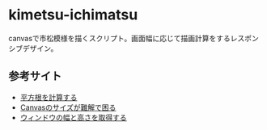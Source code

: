 # kimetsu-ichimatsu
canvasで市松模様を描くスクリプト。画面幅に応じて描画計算をするレスポンシブデザイン。

## 参考サイト
* [平方根を計算する](https://www.javadrive.jp/javascript/math_class/index16.html)
* [Canvasのサイズが難解で困る](https://note.affi-sapo-sv.com/js-canvas-size.php)
* [ウィンドウの幅と高さを取得する](https://www.javadrive.jp/javascript/webpage/index6.html)
